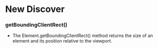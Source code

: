# New Discover
### getBoundingClientRect()
- The Element.getBoundingClientRect() method returns the size of an element and its position relative to the viewport.
